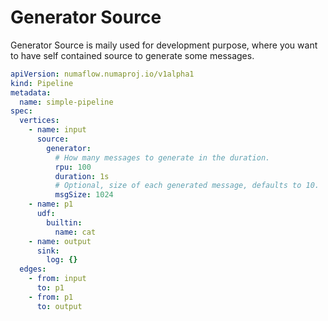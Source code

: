# Generator Source

Generator Source is maily used for development purpose, where you want to have self contained source to generate some messages.

```yaml
apiVersion: numaflow.numaproj.io/v1alpha1
kind: Pipeline
metadata:
  name: simple-pipeline
spec:
  vertices:
    - name: input
      source:
        generator:
          # How many messages to generate in the duration.
          rpu: 100
          duration: 1s
          # Optional, size of each generated message, defaults to 10.
          msgSize: 1024
    - name: p1
      udf:
        builtin:
          name: cat
    - name: output
      sink:
        log: {}
  edges:
    - from: input
      to: p1
    - from: p1
      to: output
```
